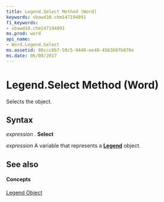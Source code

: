 ```yaml
---
title: Legend.Select Method (Word)
keywords: vbawd10.chm147194091
f1_keywords:
- vbawd10.chm147194091
ms.prod: word
api_name:
- Word.Legend.Select
ms.assetid: 80ccc8b7-50c5-9440-ee40-456368fb878e
ms.date: 06/08/2017
---
```



# Legend.Select Method (Word)

Selects the object.


## Syntax

 _expression_ . **Select**

 _expression_ A variable that represents a **[Legend](Word.Legend.md)** object.


## See also


#### Concepts


[Legend Object](Word.Legend.md)

